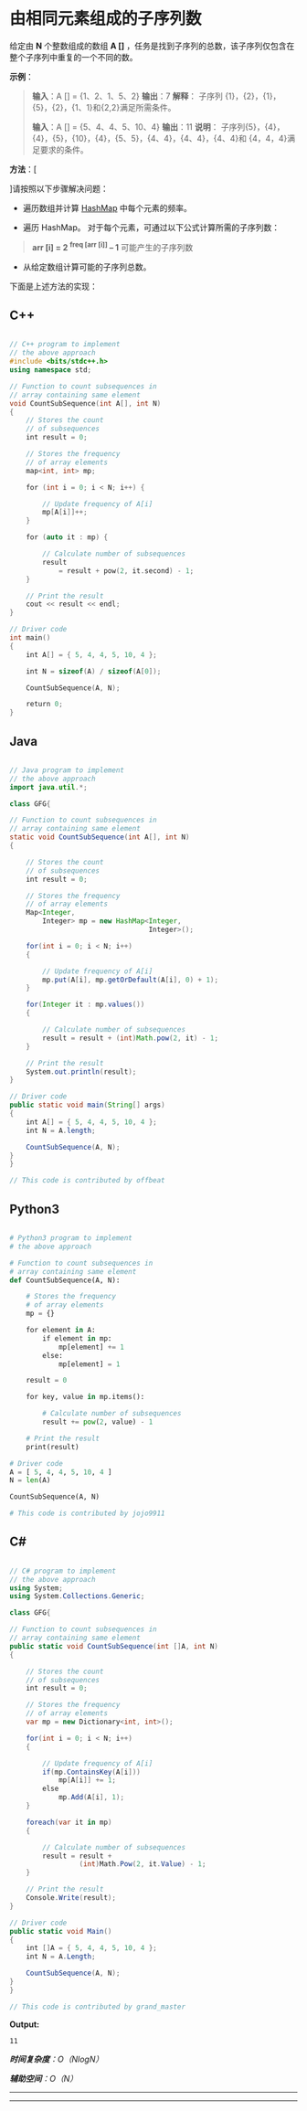 # 由相同元素组成的子序列数

给定由 **N** 个整数组成的数组 **A []** ，任务是找到子序列的总数，该子序列仅包含在整个子序列中重复的一个不同的数。

**示例**：

> **输入**：A [] = {1、2、1、5、2}
> **输出**：7
> **解释**：
> 子序列 {1}，{2}，{1}，{5}，{2}，{1、1}和{2,2}满足所需条件。
> 
> **输入**：A [] = {5、4、4、5、10、4}
> **输出**：11
> **说明**：
> 子序列{5}，{4}，{4}，{5}，{10}，{4}，{5、5}，{4、4}，{4、4}，{4、4}和 {4，4，4}满足要求的条件。

**方法**：[

]请按照以下步骤解决问题：

*   遍历数组并计算 [HashMap](http://www.geeksforgeeks.org/java-util-hashmap-in-java/) 中每个元素的频率。

*   遍历 HashMap。 对于每个元素，可通过以下公式计算所需的子序列数：

> **arr [i] = 2 <sup>freq [arr [i]]</sup> – 1** 可能产生的子序列数

*   从给定数组计算可能的子序列总数。

下面是上述方法的实现：

## C++

```cpp

// C++ program to implement 
// the above approach 
#include <bits/stdc++.h> 
using namespace std; 

// Function to count subsequences in 
// array containing same element 
void CountSubSequence(int A[], int N) 
{ 
    // Stores the count 
    // of subsequences 
    int result = 0; 

    // Stores the frequency 
    // of array elements 
    map<int, int> mp; 

    for (int i = 0; i < N; i++) { 

        // Update frequency of A[i] 
        mp[A[i]]++; 
    } 

    for (auto it : mp) { 

        // Calculate number of subsequences 
        result 
            = result + pow(2, it.second) - 1; 
    } 

    // Print the result 
    cout << result << endl; 
} 

// Driver code 
int main() 
{ 
    int A[] = { 5, 4, 4, 5, 10, 4 }; 

    int N = sizeof(A) / sizeof(A[0]); 

    CountSubSequence(A, N); 

    return 0; 
} 

```

## Java

```java

// Java program to implement 
// the above approach 
import java.util.*;

class GFG{

// Function to count subsequences in
// array containing same element
static void CountSubSequence(int A[], int N)
{

    // Stores the count
    // of subsequences
    int result = 0;

    // Stores the frequency
    // of array elements
    Map<Integer, 
        Integer> mp = new HashMap<Integer,
                                  Integer>();

    for(int i = 0; i < N; i++)
    {

        // Update frequency of A[i]
        mp.put(A[i], mp.getOrDefault(A[i], 0) + 1);
    }

    for(Integer it : mp.values())
    {

        // Calculate number of subsequences
        result = result + (int)Math.pow(2, it) - 1;
    }

    // Print the result
    System.out.println(result);
}

// Driver code
public static void main(String[] args)
{
    int A[] = { 5, 4, 4, 5, 10, 4 };
    int N = A.length;

    CountSubSequence(A, N);
}
}

// This code is contributed by offbeat

```

## Python3

```py

# Python3 program to implement  
# the above approach  

# Function to count subsequences in  
# array containing same element  
def CountSubSequence(A, N):

    # Stores the frequency  
    # of array elements  
    mp = {}

    for element in A:
        if element in mp:
            mp[element] += 1
        else:
            mp[element] = 1

    result = 0

    for key, value in mp.items():

        # Calculate number of subsequences  
        result += pow(2, value) - 1

    # Print the result      
    print(result)

# Driver code
A = [ 5, 4, 4, 5, 10, 4 ]
N = len(A)

CountSubSequence(A, N)

# This code is contributed by jojo9911

```

## C#

```cs

// C# program to implement 
// the above approach 
using System;
using System.Collections.Generic;

class GFG{ 

// Function to count subsequences in 
// array containing same element 
public static void CountSubSequence(int []A, int N) 
{ 

    // Stores the count 
    // of subsequences 
    int result = 0; 

    // Stores the frequency 
    // of array elements 
    var mp = new Dictionary<int, int>();

    for(int i = 0; i < N; i++) 
    { 

        // Update frequency of A[i] 
        if(mp.ContainsKey(A[i]))
            mp[A[i]] += 1;
        else
            mp.Add(A[i], 1);
    } 

    foreach(var it in mp) 
    { 

        // Calculate number of subsequences 
        result = result + 
                 (int)Math.Pow(2, it.Value) - 1; 
    } 

    // Print the result 
    Console.Write(result); 
} 

// Driver code 
public static void Main() 
{ 
    int []A = { 5, 4, 4, 5, 10, 4 }; 
    int N = A.Length; 

    CountSubSequence(A, N); 
} 
} 

// This code is contributed by grand_master

```

**Output:** 

```
11

```

***时间复杂度**：O（NlogN）*

***辅助空间**：O（N）*



* * *

* * *



